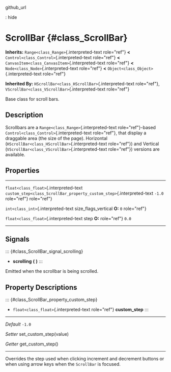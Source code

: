 github\_url

:   hide

ScrollBar {#class_ScrollBar}
=========

**Inherits:** `Range<class_Range>`{.interpreted-text role="ref"} **\<**
`Control<class_Control>`{.interpreted-text role="ref"} **\<**
`CanvasItem<class_CanvasItem>`{.interpreted-text role="ref"} **\<**
`Node<class_Node>`{.interpreted-text role="ref"} **\<**
`Object<class_Object>`{.interpreted-text role="ref"}

**Inherited By:** `HScrollBar<class_HScrollBar>`{.interpreted-text
role="ref"}, `VScrollBar<class_VScrollBar>`{.interpreted-text
role="ref"}

Base class for scroll bars.

Description
-----------

Scrollbars are a `Range<class_Range>`{.interpreted-text
role="ref"}-based `Control<class_Control>`{.interpreted-text
role="ref"}, that display a draggable area (the size of the page).
Horizontal (`HScrollBar<class_HScrollBar>`{.interpreted-text
role="ref"}) and Vertical
(`VScrollBar<class_VScrollBar>`{.interpreted-text role="ref"}) versions
are available.

Properties
----------

  ---------------------------------------- ----------------------------------------------------------------------- -----------
  `float<class_float>`{.interpreted-text   `custom_step<class_ScrollBar_property_custom_step>`{.interpreted-text   `-1.0`
  role="ref"}                              role="ref"}                                                             

  `int<class_int>`{.interpreted-text       size\_flags\_vertical                                                   **O:** `0`
  role="ref"}                                                                                                      

  `float<class_float>`{.interpreted-text   step                                                                    **O:**
  role="ref"}                                                                                                      `0.0`
  ---------------------------------------- ----------------------------------------------------------------------- -----------

Signals
-------

::: {#class_ScrollBar_signal_scrolling}
-   **scrolling** **(** **)**
:::

Emitted when the scrollbar is being scrolled.

Property Descriptions
---------------------

::: {#class_ScrollBar_property_custom_step}
-   `float<class_float>`{.interpreted-text role="ref"} **custom\_step**
:::

  ----------- --------------------------
  *Default*   `-1.0`

  *Setter*    set\_custom\_step(value)

  *Getter*    get\_custom\_step()
  ----------- --------------------------

Overrides the step used when clicking increment and decrement buttons or
when using arrow keys when the `ScrollBar` is focused.
